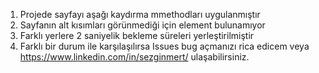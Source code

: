 1) Projede sayfayı aşağı kaydırma mmethodları uygulanmıştır
2) Sayfanın alt kısımları görünmediği için element bulunamıyor
3) Farklı yerlere 2 saniyelik bekleme süreleri yerleştirilmiştir
4) Farklı bir durum ile karşılaşılırsa Issues bug açmanızı rica edicem veya https://www.linkedin.com/in/sezginmert/ ulaşabilirsiniz.
